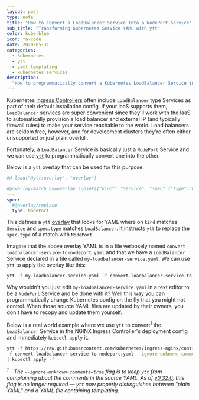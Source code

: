 ```yaml
---
layout: post
type: note
title: "How to Convert a LoadBalancer Service Into a NodePort Service"
sub_title: "Transforming Kubernetes Service YAML with ytt"
color: kube-blue
icon: fa-code
date: 2020-05-31
categories:
  - kubernetes
  - ytt
  - yaml templating
  - kubernetes services
description:
  "How to programmatically convert a Kubernetes LoadBalancer Service into a NodePort Service"
---
```


Kubernetes [Ingress Controllers](https://kubernetes.io/docs/concepts/services-networking/ingress-controllers/) often include `LoadBalancer` type Services as part of their default installation config. If your IaaS supports them, `LoadBalancer` services are super convenient since they'll work with the IaaS to automatically provision a load balancer and external IP (and typically firewall rules) to make your service reachable to the world. Load balancers are seldom free, however, and for development clusters they're often either unsupported or just plain overkill.

Fortunately, a `LoadBalancer` Service is basically just a `NodePort` Service and we can use [`ytt`](https://get-ytt.io/) to programmatically convert one into the other.

Below is a `ytt` overlay that can be used for this purpose:
```yaml
#@ load("@ytt:overlay", "overlay")

#@overlay/match by=overlay.subset({"kind": "Service", "spec":{"type":"LoadBalancer"}}),expects=1
---
spec:
  #@overlay/replace
  type: NodePort
```

This defines a `ytt` [overlay](https://github.com/k14s/ytt/blob/master/docs/lang-ref-ytt-overlay.md) that looks for YAML where on `kind` matches `Service` and `spec.type` matches `LoadBalancer`. It instructs `ytt` to replace the `spec.type` of a match with `NodePort`.

Imagine that the above overlay YAML is in a file verbosely named `convert-loadbalancer-service-to-nodeport.yaml` and that we have a `LoadBalancer` Service declared in a file called `my-loadbalancer-service.yaml`.
We can use `ytt` to apply the overlay like this:

```bash
ytt -f my-loadbalancer-service.yaml -f convert-loadbalancer-service-to-nodeport.yaml
```

Why wouldn't you just edit `my-loadbalancer-service.yaml` in a text editor to be a `NodePort` Service and be done with it? Well this way you can programmatically change Kubernetes config on the fly that you might not control. When those source YAML files are updated by their owners, you don't have to recopy and update them yourself.

Below is a real world example where we use `ytt` to convert<sup>1</sup> the `LoadBalancer` Service in the NGINX Ingress Controller's deployment config and immediately `kubectl apply` it.
```bash
ytt -f https://raw.githubusercontent.com/kubernetes/ingress-nginx/controller-0.32.0/deploy/static/provider/cloud/deploy.yaml \
-f convert-loadbalancer-service-to-nodeport.yaml --ignore-unknown-comments=true \
| kubectl apply -f -
```

_<sup>1</sup> - The `--ignore-unknown-comments=true` flag is to keep `ytt` from complaining about the comments in the source YAML. As of [v0.32.0](https://github.com/vmware-tanzu/carvel-ytt/releases/tag/v0.32.0), this flag is no longer required — `ytt` now properly distinguishes between "plain YAML" and a YAML file containing templating._
